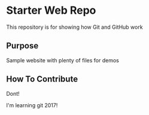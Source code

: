 # Starter Web Repo

This repository is for showing how Git and GitHub work

## Purpose

Sample website with plenty of files for demos

## How To Contribute

Dont!

I'm learning git 2017!
